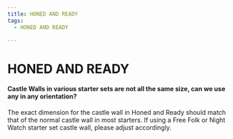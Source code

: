 ```yaml
---
title: HONED AND READY
tags:
  - HONED AND READY

---
```


# HONED AND READY

#### Castle Walls in various starter sets are not all the same size, can we use any in any orientation?

The exact dimension for the castle wall in Honed and Ready should match that of the normal castle wall in most starters. If using a Free Folk or Night Watch starter set castle wall, please adjust accordingly. 


